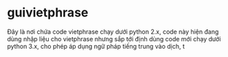 # guivietphrase
Đây là nơi chứa code vietphrase chạy dưới python 2.x, code này hiện đang dùng nhập liệu cho vietphrase nhưng sắp tới định dùng code mới chạy dưới python 3.x, cho phép áp dụng ngữ pháp tiếng trung vào dịch, t
